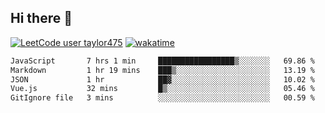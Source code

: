 ## Hi there 👋

[![LeetCode user taylor475](https://img.shields.io/badge/dynamic/json?style=for-the-badge&labelColor=black&color=%23ffa116&label=Solved&query=solvedOverTotal&url=https%3A%2F%2Fleetcode-badge.vercel.app%2Fapi%2Fusers%2Ftaylor475&logo=leetcode&logoColor=yellow)](https://leetcode.com/taylor475/)
[![wakatime](https://wakatime.com/badge/user/8c6aced9-f66a-452f-8802-5d7239ce5c50.svg)](https://wakatime.com/@8c6aced9-f66a-452f-8802-5d7239ce5c50)

<!--START_SECTION:waka-->

```txt
JavaScript       7 hrs 1 min     █████████████████▒░░░░░░░   69.86 %
Markdown         1 hr 19 mins    ███▒░░░░░░░░░░░░░░░░░░░░░   13.19 %
JSON             1 hr            ██▓░░░░░░░░░░░░░░░░░░░░░░   10.02 %
Vue.js           32 mins         █▒░░░░░░░░░░░░░░░░░░░░░░░   05.46 %
GitIgnore file   3 mins          ░░░░░░░░░░░░░░░░░░░░░░░░░   00.59 %
```

<!--END_SECTION:waka-->

<!--
**taylor475/taylor475** is a _special_ repository because its `README.md` (this file) appears on your GitHub profile.
